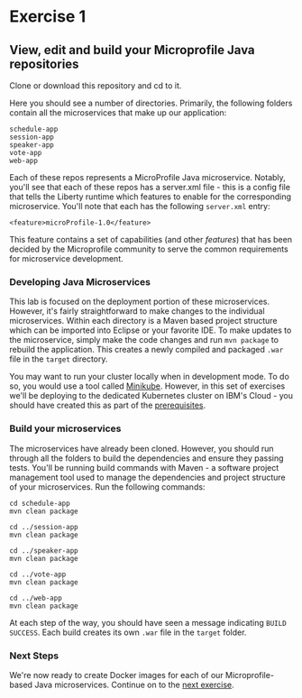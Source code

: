 # Exercise 1
## View, edit and build your Microprofile Java repositories

Clone or download this repository and cd to it.

Here you should see a number of directories. Primarily, the following folders contain all the microservices that make up our application:

```
schedule-app
session-app
speaker-app
vote-app
web-app
```

Each of these repos represents a MicroProfile Java microservice. Notably, you'll see that each of these repos has a server.xml file - this is a config file that tells the Liberty runtime which features to enable for the corresponding microservice. You'll note that each has the following `server.xml` entry:

```
<feature>microProfile-1.0</feature>
```

This feature contains a set of capabilities (and other _features_) that has been decided by the Microprofile community to serve the common requirements for microservice development.

### Developing Java Microservices

This lab is focused on the deployment portion of these microservices. However, it's fairly straightforward to make changes to the individual microservices. Within each directory is a Maven based project structure which can be imported into Eclipse or your favorite IDE. To make updates to the microservice, simply make the code changes and run `mvn package` to rebuild the application. This creates a newly compiled and packaged `.war` file in the `target` directory.

You may want to run your cluster locally when in development mode. To do so, you would use a tool called [Minikube](https://kubernetes.io/docs/getting-started-guides/minikube/). However, in this set of exercises we'll be deploying to the dedicated Kubernetes cluster on IBM's Cloud - you should have created this as part of the [prerequisites](../README.md).

### Build your microservices
The microservices have already been cloned. However, you should run through all the folders to build the dependencies and ensure they passing tests. You'll be running build commands with Maven - a software project management tool used to manage the dependencies and project structure of your microservices. Run the following commands:

```
cd schedule-app
mvn clean package

cd ../session-app
mvn clean package

cd ../speaker-app
mvn clean package

cd ../vote-app
mvn clean package

cd ../web-app
mvn clean package
```

At each step of the way, you should have seen a message indicating `BUILD SUCCESS`. Each build creates its own `.war` file in the `target` folder.

### Next Steps

We're now ready to create Docker images for each of our Microprofile-based Java microservices. Continue on to the [next exercise](ex2.md).